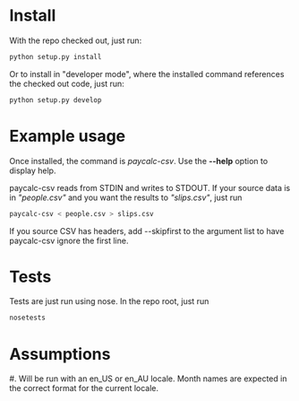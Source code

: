 
# Install

With the repo checked out, just run:

```bash
python setup.py install
```

Or to install in "developer mode", where the installed command references the
checked out code, just run:

```bash
python setup.py develop
```

# Example usage

Once installed, the command is *paycalc-csv*. Use the **--help** option to
display help.

paycalc-csv reads from STDIN and writes to STDOUT. If your source data is in
*"people.csv"* and you want the results to *"slips.csv"*, just run

```bash
paycalc-csv < people.csv > slips.csv
```

If you source CSV has headers, add --skipfirst to the argument list to have
paycalc-csv ignore the first line.

# Tests

Tests are just run using nose. In the repo root, just run

```bash
nosetests
```

# Assumptions

 #. Will be run with an en_US or en_AU locale. Month names are expected in the
    correct format for the current locale.
